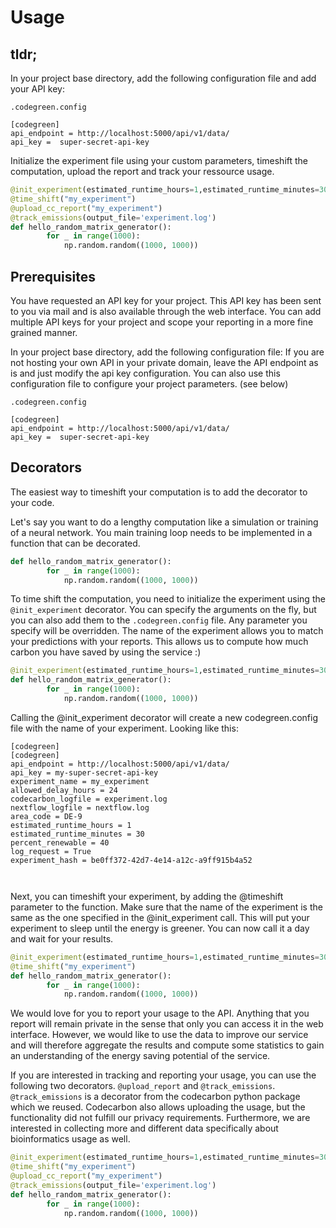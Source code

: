 # Usage

## tldr;

In your project base directory, add the following configuration file and add your API key:

```.codegreen.config```
``` 
[codegreen]
api_endpoint = http://localhost:5000/api/v1/data/
api_key =  super-secret-api-key
```

Initialize the experiment file using your custom parameters, timeshift the computation, upload the report
and track your ressource usage.

```python
@init_experiment(estimated_runtime_hours=1,estimated_runtime_minutes=30,percent_renewable=10,allowed_delay_hours=24,area_code="ES-9",log_request=True,experiment_name="my_experiment",codecarbon_logfile="experiment.log",nextflow_logfile="nextflow.log",overwrite=False)
@time_shift("my_experiment")
@upload_cc_report("my_experiment")
@track_emissions(output_file='experiment.log')
def hello_random_matrix_generator():
        for _ in range(1000):
            np.random.random((1000, 1000))
```

## Prerequisites
You have requested an API key for your project. This API key has been sent to you via mail and
is also available through the web interface. You can add multiple API keys for your project and
scope your reporting in a more fine grained manner.

In your project base directory, add the following configuration file: If you are not hosting your own
API in your private domain, leave the API endpoint as is and just modify the api key configuration.
You can also use this configuration file to configure your project parameters. (see below)

```.codegreen.config```
``` 
[codegreen]
api_endpoint = http://localhost:5000/api/v1/data/
api_key =  super-secret-api-key
```
## Decorators
The easiest way to timeshift your computation is to add the decorator to your code.

Let's say you want to do a lengthy computation like a simulation or training of a neural network.
You main training loop needs to be implemented in a function that can be decorated.


```python
def hello_random_matrix_generator():
        for _ in range(1000):
            np.random.random((1000, 1000))
```

To time shift the computation, you need to initialize the experiment using the ```@init_experiment``` decorator. You can specify the arguments on the fly, but you can also add them to the ```.codegreen.config``` file. Any parameter you specify will be overridden. The name of the experiment allows you to 
match your predictions with your reports. This allows us to compute how much carbon you have saved by
using the service :) 

```python
@init_experiment(estimated_runtime_hours=1,estimated_runtime_minutes=30,percent_renewable=10,allowed_delay_hours=24,area_code="ES-9",log_request=True,experiment_name="my_experiment",codecarbon_logfile="experiment.log",nextflow_logfile="nextflow.log",overwrite=False)
def hello_random_matrix_generator():
        for _ in range(1000):
            np.random.random((1000, 1000))
```

Calling the @init_experiment decorator will create a new codegreen.config file with the name of
your experiment. Looking like this:


```
[codegreen]
[codegreen]
api_endpoint = http://localhost:5000/api/v1/data/
api_key = my-super-secret-api-key
experiment_name = my_experiment
allowed_delay_hours = 24
codecarbon_logfile = experiment.log
nextflow_logfile = nextflow.log
area_code = DE-9
estimated_runtime_hours = 1
estimated_runtime_minutes = 30
percent_renewable = 40
log_request = True
experiment_hash = be0ff372-42d7-4e14-a12c-a9ff915b4a52



```

Next, you can timeshift your experiment, by adding the @timeshift parameter to the function. Make sure that
the name of the experiment is the same as the one specified in the @init_experiment call. This will put your experiment to sleep until the energy is greener. You can now call it a day and wait for your results.

```python
@init_experiment(estimated_runtime_hours=1,estimated_runtime_minutes=30,percent_renewable=10,allowed_delay_hours=24,area_code="ES-9",log_request=True,experiment_name="my_experiment",codecarbon_logfile="experiment.log",nextflow_logfile="nextflow.log",overwrite=False)
@time_shift("my_experiment")
def hello_random_matrix_generator():
        for _ in range(1000):
            np.random.random((1000, 1000))
```

We would love for you to report your usage to the API. Anything that you report will remain private in the sense that only you can access it in the web interface. However, we would like to use the data to improve our 
service and will therefore aggregate the results and compute some statistics to gain an understanding of the energy saving potential of the service.

If you are interested in tracking and reporting your usage, you can use the following two decorators.
```@upload_report``` and ```@track_emissions```. ```@track_emissions``` is a decorator from the codecarbon python package which we reused. Codecarbon also allows uploading the usage, but the functionality did not fulfill our privacy requirements. Furthermore, we are interested in collecting more and different data specifically about bioinformatics usage as well.  


```python
@init_experiment(estimated_runtime_hours=1,estimated_runtime_minutes=30,percent_renewable=10,allowed_delay_hours=24,area_code="ES-9",log_request=True,experiment_name="my_experiment",codecarbon_logfile="experiment.log",nextflow_logfile="nextflow.log",overwrite=False)
@time_shift("my_experiment")
@upload_cc_report("my_experiment")
@track_emissions(output_file='experiment.log')
def hello_random_matrix_generator():
        for _ in range(1000):
            np.random.random((1000, 1000))
```

